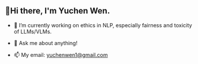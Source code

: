 ## 👋Hi there, I'm Yuchen Wen.

<!--
**wen112358/wen112358** is a ✨ _special_ ✨ repository because its `README.md` (this file) appears on your GitHub profile.

Here are some ideas to get you started:
-->
- 🔭 I’m currently working on ethics in NLP, especially fairness and toxicity of LLMs/VLMs.
<!--
- 🌱 I’m currently learning ...
- 👯 I’m looking to collaborate on ...
- 🤔 I’m looking for help with ...
-->
- 💬 Ask me about anything!

- 📫 My email: yuchenwen1@gmail.com
<!--
- 😄 Pronouns: ...
- ⚡ Fun fact: ...
-->
<!--
![](http://github-profile-summary-cards.vercel.app/api/cards/profile-details?username=yuchenwen1&theme=default)
![](http://github-profile-summary-cards.vercel.app/api/cards/stats?username=yuchenwen1&theme=default)
![](http://github-profile-summary-cards.vercel.app/api/cards/productive-time?username=yuchenwen1&theme=default&utcOffset=8)
-->
<!--
![](http://github-profile-summary-cards.vercel.app/api/cards/repos-per-language?username=yuchenwen1&theme=default)
![](http://github-profile-summary-cards.vercel.app/api/cards/most-commit-language?username=yuchenwen1&theme=default)
-->
